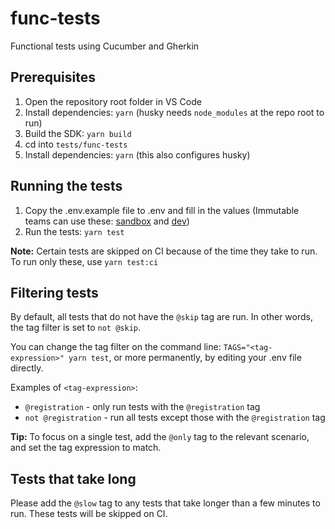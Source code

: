 # func-tests

Functional tests using Cucumber and Gherkin

## Prerequisites

1. Open the repository root folder in VS Code
2. Install dependencies: `yarn` (husky needs `node_modules` at the repo root to run)
3. Build the SDK: `yarn build`
4. cd into `tests/func-tests`
5. Install dependencies: `yarn` (this also configures husky)

## Running the tests

1. Copy the .env.example file to .env and fill in the values (Immutable teams can use these: [sandbox](https://start.1password.com/open/i?a=CAJRPPG6M5BATGL7DATCR564CM&v=hn6z3wqnqrmqybiw43itbshigq&i=ojwubt5jhmzfjlwcu3fdsybgby&h=imtbl.1password.com) and [dev](https://start.1password.com/open/i?a=CAJRPPG6M5BATGL7DATCR564CM&v=hn6z3wqnqrmqybiw43itbshigq&i=abhpqgjt53ordt7fbe3ky3pr4m&h=imtbl.1password.com))
2. Run the tests: `yarn test`

**Note:** Certain tests are skipped on CI because of the time they take to run. To run only these, use `yarn test:ci`

## Filtering tests

By default, all tests that do not have the `@skip` tag are run. In other words, the tag filter is set to `not @skip`. 

You can change the tag filter on the command line: `TAGS="<tag-expression>" yarn test`, or more permanently, by editing your .env file directly.

Examples of `<tag-expression>`:

* `@registration` - only run tests with the `@registration` tag
* `not @registration` - run all tests except those with the `@registration` tag

**Tip:** To focus on a single test, add the `@only` tag to the relevant scenario, and set the tag expression to match.

## Tests that take long

Please add the `@slow` tag to any tests that take longer than a few minutes to run. These tests will be skipped on CI.
